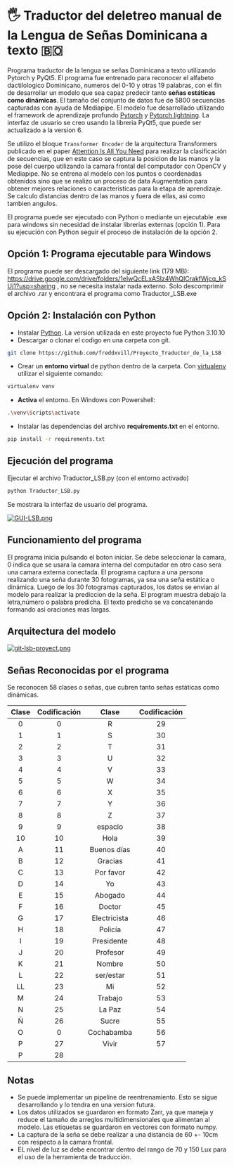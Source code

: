 # 🖐️ Traductor del deletreo manual de la Lengua de Señas Dominicana a texto 🇧🇴

Programa traductor de la lengua se señas Dominicana a texto  utilizando Pytorch y PyQt5. El programa fue entrenado para reconocer el alfabeto dactilologico Dominicano, numeros del 0-10 y otras 19 palabras, con el fin de desarrollar un modelo que sea capaz predecir tanto **señas estáticas como dinámicas**. El tamaño del conjunto de datos fue de 5800 secuencias capturadas con ayuda de Mediapipe. El modelo fue desarrollado utilizando el framework de aprendizaje profundo [Pytorch](https://pytorch.org/) y [Pytorch lightning](https://lightning.ai/). La interfaz de usuario se creo usando la libreria PyQt5, que puede ser actualizado a la version 6.

Se utilizo el bloque `Transformer Encoder` de la arquitectura Transformers publicado en el paper [Attention Is All You Need](https://proceedings.neurips.cc/paper_files/paper/2017/file/3f5ee243547dee91fbd053c1c4a845aa-Paper.pdf) para realizar la clasificación de secuencias, que en este caso se captura la posicion de las manos y la pose del cuerpo utilizando la camara frontal del computador con OpenCV y Mediapipe. No se entrena al modelo con los puntos o coordenadas obtenidos sino que se realizo un proceso de data Augmentation para obtener mejores relaciones o caracteristicas para la etapa de aprendizaje. Se calculo distancias dentro de las manos y fuera de ellas, asi como tambien angulos. 

El programa puede ser ejecutado con Python o mediante un ejecutable .exe para windows sin necesidad de instalar librerias externas (opción 1). Para su ejecución con Python seguir el proceso de instalación de la opción 2.

## Opción 1: Programa ejecutable para Windows

El programa puede ser descargado del siguiente link (179 MB): https://drive.google.com/drive/folders/1eIwQcELxASIz4WhQICrakfWjcq_kSUj1?usp=sharing , no se necesita instalar nada externo. Solo descomprimir el archivo .rar y encontrara el programa como Traductor_LSB.exe

## Opción 2: Instalación con Python

- Instalar [Python](https://www.python.org/downloads/). La version utilizada en este proyecto fue Python 3.10.10
- Descargar o clonar el codigo en una carpeta con git.

```bash
git clone https://github.com/freddxvill/Proyecto_Traductor_de_la_LSB
```
- Crear un **entorno virtual** de python dentro de la carpeta. Con [virtualenv](https://virtualenv.pypa.io/en/latest/) utilizar el siguiente comando:

```bash
virtualenv venv
```
- **Activa** el entorno. En Windows con Powershell:

```bash
.\venv\Scripts\activate
```
- Instalar las dependencias del archivo **requirements.txt** en el entorno.

```bash
pip install -r requirements.txt
```

## Ejecución del programa

Ejecutar el archivo Traductor_LSB.py (con el entorno activado)

```bash
python Traductor_LSB.py
```

Se mostrara la interfaz de usuario del programa.

[![GUI-LSB.png](https://i.postimg.cc/PfzPJpXT/GUI-LSB.png)](https://postimg.cc/9z0WNfwn)


## Funcionamiento del programa

El programa inicia pulsando el boton iniciar. Se debe seleccionar la camara, 0 indica que se usara la camara interna del computador en otro caso sera una camara externa conectada. El programa captura a una persona realizando una seña durante 30 fotogramas, ya sea una seña estática o dinámica. Luego de los 30 fotogramas capturados, los datos se envian al modelo para realizar la prediccion de la seña. El program muestra debajo la letra,número o palabra predicha. El texto predicho se va concatenando formando asi oraciones mas largas.

## Arquitectura del modelo

[![git-lsb-proyect.png](https://i.postimg.cc/qvD6Ykrh/git-lsb-proyect.png)](https://postimg.cc/nX7L9fCp)

## Señas Reconocidas por el programa

Se reconocen 58 clases o señas, que cubren tanto señas estáticas como dinámicas.

<div align="center">

| Clase | Codificación | Clase        | Codificación |
|:-----:|:------------:|:------------:|:------------:|
| 0     | 0            | R            | 29           |
| 1     | 1            | S            | 30           |
| 2     | 2            | T            | 31           |
| 3     | 3            | U            | 32           |
| 4     | 4            | V            | 33           |
| 5     | 5            | W            | 34           |
| 6     | 6            | X            | 35           |
| 7     | 7            | Y            | 36           |
| 8     | 8            | Z            | 37           |
| 9     | 9            | espacio      | 38           |
| 10    | 10           | Hola         | 39           |
| A     | 11           | Buenos días  | 40           |
| B     | 12           | Gracias      | 41           |
| C     | 13           | Por favor    | 42           |
| D     | 14           | Yo           | 43           |
| E     | 15           | Abogado      | 44           |
| F     | 16           | Doctor       | 45           |
| G     | 17           | Electricista | 46           |
| H     | 18           | Policía      | 47           |
| I     | 19           | Presidente   | 48           |
| J     | 20           | Profesor     | 49           |
| K     | 21           | Nombre       | 50           |
| L     | 22           | ser/estar    | 51           |
| LL    | 23           | Mi           | 52           |
| M     | 24           | Trabajo      | 53           |
| N     | 25           | La Paz       | 54           |
| Ñ     | 26           | Sucre        | 55           |
| O     | 0           | Cochabamba   | 56           |
| P     | 27           | Vivir        | 57           |
| P     | 28           |         |          |

</div>


## Notas

- Se puede implementar un pipeline de reentrenamiento. Esto se sigue desarrollando y lo tendra en una version futura.
- Los datos utilizados se guardaron en formato Zarr, ya que maneja y reduce el tamaño de arreglos multidimensionales que alimentan al modelo. Las etiquetas se guardaron en vectores con formato numpy.
- La captura de la seña se debe realizar a una distancia de 60 +- 10cm con respecto a la camara frontal.
- EL nivel de luz se debe encontrar dentro del rango de 70 y 150 Lux para el uso de la herramienta de traducción.
